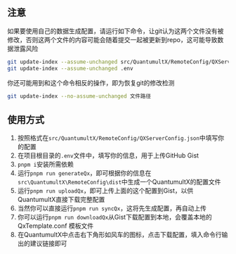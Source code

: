## 注意
如果要使用自己的数据生成配置，请运行如下命令，让git认为这两个文件没有被修改，否则这两个文件的内容可能会随着提交一起被更新到repo，这可能导致数据泄露风险
```sh
git update-index --assume-unchanged src/QuantumultX/RemoteConfig/QXServerConfig.json
git update-index --assume-unchanged .env
```
你还可能用到和这个命令相反的操作，即为恢复git的修改检测
```sh
git update-index --no-assume-unchanged 文件路径
```

## 使用方式
1. 按照格式在`src/QuantumultX/RemoteConfig/QXServerConfig.json`中填写你的配置
2. 在项目根目录的`.env`文件中，填写你的信息，用于上传GitHub Gist
3. `pnpm i`安装所需依赖
4. 运行`pnpm run generateQx`，即可根据你的信息在`src\QuantumultX\RemoteConfig\dist`中生成一个QuantumultX的配置文件
5. 运行`pnpm run uploadQx`，即可上传上面的这个配置到Gist，以供QuantumultX直接下载完整配置
6. 当然你可以直接运行`pnpm run syncQx`，这将先生成配置，再自动上传
7. 你可以运行`pnpm run downloadQx`从Gist下载配置到本地，会覆盖本地的 QxTemplate.conf 模板文件
8. 在QuantumultX中点击右下角形如风车的图标，点击下载配置，填入命令行输出的建议链接即可
